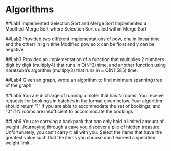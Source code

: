 # Algorithms

##Lab1
Implemented Selection Sort and Merge Sort
Implemented a Modified Merge Sort where Selection Sort called within Merge Sort

##Lab2
Provided two different implementations of pow, one in linear time and the otherr in lg n time
Modified pow so x can be float and y can be negative

##Lab3
Provided an implementation of a function that multiplies 2 numbers digit by digit (multiply4)
that runs in O(N^2) time, and another function using Karatsuba’s algorithm (multiply3) that runs in ≈ O(N1.585)
time.

##Lab4
Given an graph, wrote an algorithm to find minimum spanning tree of the graph

##Lab5
You are in charge of running a motel that has N rooms. You receive requests for bookings in
batches in the format given below. Your algorithm should return “1” if you are able to accommodate 
the set of bookings, and “0” if N rooms are insufficient to accommodate the bookings

##Lab6
You are carrying a backpack that can only hold a limited amount of weight. Journeying through
a cave you discover a pile of hidden treasure. Unfortunately, you can’t carry it all with you.
Select the items that have the greatest value such that the items you choose don’t exceed a
specified weight limit.
